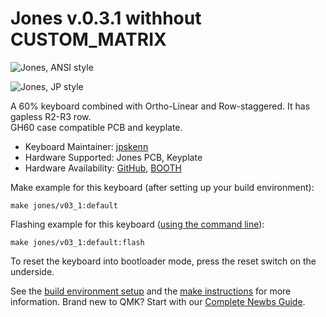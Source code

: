 # Jones v.0.3.1 withhout CUSTOM_MATRIX

![Jones, ANSI style](https://github.com/jpskenn/Jones/raw/master/assets/IMG_2204.jpeg)

![Jones, JP style](https://github.com/jpskenn/Jones/raw/master/assets/DSC_7189.jpeg)

A 60% keyboard combined with Ortho-Linear and Row-staggered. It has gapless R2-R3 row.  
GH60 case compatible PCB and keyplate.

* Keyboard Maintainer: [jpskenn](https://github.com/jpskenn)
* Hardware Supported: Jones PCB, Keyplate
* Hardware Availability: [GitHub](https://github.com/jpskenn/Jones), [BOOTH](https://jpskenn.booth.pm)

Make example for this keyboard (after setting up your build environment):

    make jones/v03_1:default
    
Flashing example for this keyboard ([using the command line](https://docs.qmk.fm/#/newbs_flashing?id=flash-your-keyboard-from-the-command-line)):

    make jones/v03_1:default:flash

To reset the keyboard into bootloader mode, press the reset switch on the underside.

See the [build environment setup](https://docs.qmk.fm/#/getting_started_build_tools) and the [make instructions](https://docs.qmk.fm/#/getting_started_make_guide) for more information. Brand new to QMK? Start with our [Complete Newbs Guide](https://docs.qmk.fm/#/newbs).
